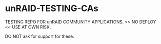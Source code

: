 # unRAID-TESTING-CAs
TESTING REPO FOR unRAID COMMUNITY APPLICATIONS. >> NO DEPLOY &lt;&lt; USE AT OWN RISK.

DO NOT ask for support for these.
